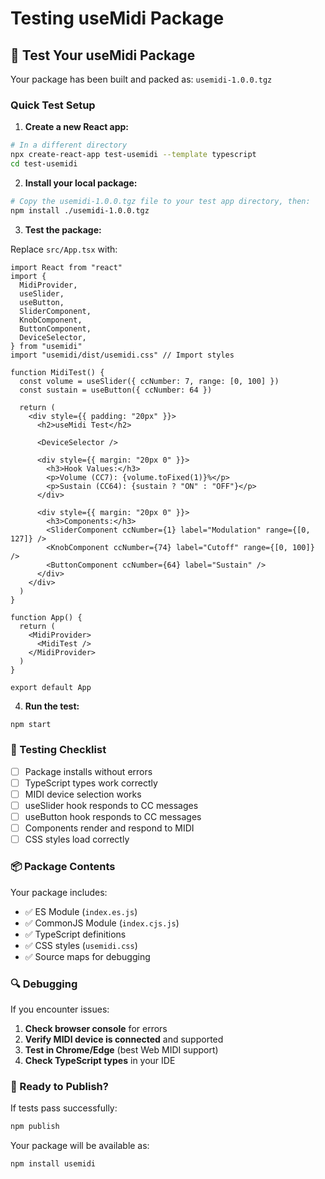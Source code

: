 # Testing useMidi Package

## 🧪 Test Your useMidi Package

Your package has been built and packed as: `usemidi-1.0.0.tgz`

### Quick Test Setup

1. **Create a new React app:**

```bash
# In a different directory
npx create-react-app test-usemidi --template typescript
cd test-usemidi
```

2. **Install your local package:**

```bash
# Copy the usemidi-1.0.0.tgz file to your test app directory, then:
npm install ./usemidi-1.0.0.tgz
```

3. **Test the package:**

Replace `src/App.tsx` with:

```tsx
import React from "react"
import {
  MidiProvider,
  useSlider,
  useButton,
  SliderComponent,
  KnobComponent,
  ButtonComponent,
  DeviceSelector,
} from "usemidi"
import "usemidi/dist/usemidi.css" // Import styles

function MidiTest() {
  const volume = useSlider({ ccNumber: 7, range: [0, 100] })
  const sustain = useButton({ ccNumber: 64 })

  return (
    <div style={{ padding: "20px" }}>
      <h2>useMidi Test</h2>

      <DeviceSelector />

      <div style={{ margin: "20px 0" }}>
        <h3>Hook Values:</h3>
        <p>Volume (CC7): {volume.toFixed(1)}%</p>
        <p>Sustain (CC64): {sustain ? "ON" : "OFF"}</p>
      </div>

      <div style={{ margin: "20px 0" }}>
        <h3>Components:</h3>
        <SliderComponent ccNumber={1} label="Modulation" range={[0, 127]} />
        <KnobComponent ccNumber={74} label="Cutoff" range={[0, 100]} />
        <ButtonComponent ccNumber={64} label="Sustain" />
      </div>
    </div>
  )
}

function App() {
  return (
    <MidiProvider>
      <MidiTest />
    </MidiProvider>
  )
}

export default App
```

4. **Run the test:**

```bash
npm start
```

### 🎹 Testing Checklist

- [ ] Package installs without errors
- [ ] TypeScript types work correctly
- [ ] MIDI device selection works
- [ ] useSlider hook responds to CC messages
- [ ] useButton hook responds to CC messages
- [ ] Components render and respond to MIDI
- [ ] CSS styles load correctly

### 📦 Package Contents

Your package includes:

- ✅ ES Module (`index.es.js`)
- ✅ CommonJS Module (`index.cjs.js`)
- ✅ TypeScript definitions
- ✅ CSS styles (`usemidi.css`)
- ✅ Source maps for debugging

### 🔍 Debugging

If you encounter issues:

1. **Check browser console** for errors
2. **Verify MIDI device is connected** and supported
3. **Test in Chrome/Edge** (best Web MIDI support)
4. **Check TypeScript types** in your IDE

### 🚀 Ready to Publish?

If tests pass successfully:

```bash
npm publish
```

Your package will be available as:

```bash
npm install usemidi
```
